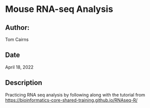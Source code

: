 # Mouse RNA-seq Analysis

## Author:
Tom Cairns

## Date
April 18, 2022

## Description
Practicing RNA seq analysis by following along with the tutorial from https://bioinformatics-core-shared-training.github.io/RNAseq-R/


